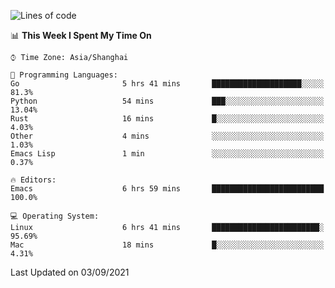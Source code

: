 <!--START_SECTION:waka-->
![Lines of code](https://img.shields.io/badge/From%20Hello%20World%20I%27ve%20Written-49772%20lines%20of%20code-blue)

📊 **This Week I Spent My Time On** 

```text
⌚︎ Time Zone: Asia/Shanghai

💬 Programming Languages: 
Go                       5 hrs 41 mins       ████████████████████░░░░░   81.3% 
Python                   54 mins             ███░░░░░░░░░░░░░░░░░░░░░░   13.04% 
Rust                     16 mins             █░░░░░░░░░░░░░░░░░░░░░░░░   4.03% 
Other                    4 mins              ░░░░░░░░░░░░░░░░░░░░░░░░░   1.03% 
Emacs Lisp               1 min               ░░░░░░░░░░░░░░░░░░░░░░░░░   0.37%

🔥 Editors: 
Emacs                    6 hrs 59 mins       █████████████████████████   100.0%

💻 Operating System: 
Linux                    6 hrs 41 mins       ████████████████████████░   95.69% 
Mac                      18 mins             █░░░░░░░░░░░░░░░░░░░░░░░░   4.31%

```


 Last Updated on 03/09/2021
<!--END_SECTION:waka-->
